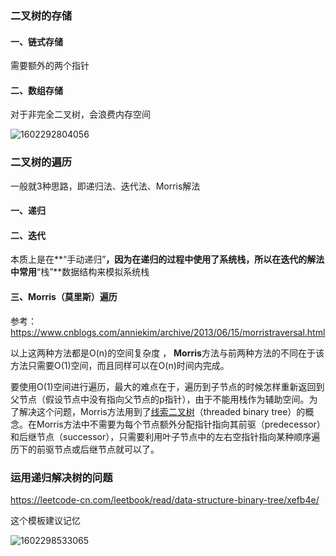 ### 二叉树的存储

#### 一、链式存储

需要额外的两个指针



#### 二、数组存储

对于非完全二叉树，会浪费内存空间

![1602292804056](D:\Code\suanfa\.vscode\image\二叉树的存储.png)





### 二叉树的遍历

一般就3种思路，即递归法、迭代法、Morris解法


#### 一、递归



#### 二、迭代

本质上是在**“手动递归”**，因为在递归的过程中使用了系统栈，所以在迭代的解法中常用**“栈”**数据结构来模拟系统栈 



#### 三、Morris（莫里斯）遍历

参考：https://www.cnblogs.com/anniekim/archive/2013/06/15/morristraversal.html



以上这两种方法都是O(n)的空间复杂度 ， **Morris**方法与前两种方法的不同在于该方法只需要O(1)空间，而且同样可以在O(n)时间内完成。 

要使用O(1)空间进行遍历，最大的难点在于，遍历到子节点的时候怎样重新返回到父节点（假设节点中没有指向父节点的p指针），由于不能用栈作为辅助空间。为了解决这个问题，Morris方法用到了[线索二叉树](http://en.wikipedia.org/wiki/Threaded_binary_tree#The_array_of_Inorder_traversal)（threaded binary tree）的概念。在Morris方法中不需要为每个节点额外分配指针指向其前驱（predecessor）和后继节点（successor），只需要利用叶子节点中的左右空指针指向某种顺序遍历下的前驱节点或后继节点就可以了。



### 运用递归解决树的问题

https://leetcode-cn.com/leetbook/read/data-structure-binary-tree/xefb4e/

这个模板建议记忆

![1602298533065](D:\Code\suanfa\.vscode\image\二叉树-递归将诶绝.png)